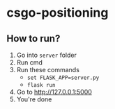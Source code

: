 # csgo-positioning

## How to run?
1. Go into `server` folder 
2. Run cmd  
3. Run these commands 
   * `set FLASK_APP=server.py`
   * `flask run`
4. Go to http://127.0.0.1:5000
5. You're done
